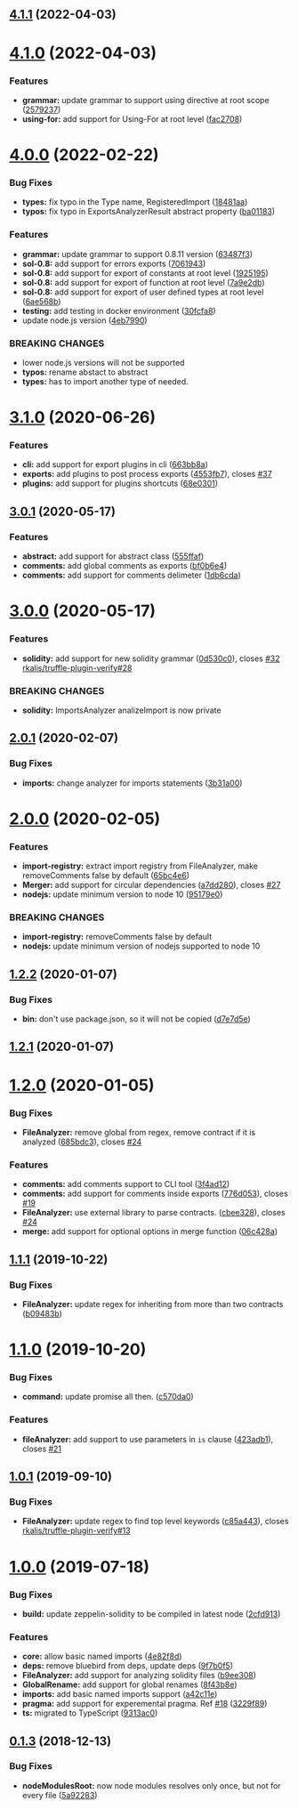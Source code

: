 ## [4.1.1](https://github.com/RyuuGan/sol-merger/compare/v4.1.0...v4.1.1) (2022-04-03)



# [4.1.0](https://github.com/RyuuGan/sol-merger/compare/v4.0.0...v4.1.0) (2022-04-03)


### Features

* **grammar:** update grammar to support using directive at root scope ([2579237](https://github.com/RyuuGan/sol-merger/commit/257923703faaf36f6b86f7c16ec69ea1c6432e16))
* **using-for:** add support for Using-For at root level ([fac2708](https://github.com/RyuuGan/sol-merger/commit/fac2708055161b456b037fd29231608278b0b764))



# [4.0.0](https://github.com/RyuuGan/sol-merger/compare/v3.1.0...v4.0.0) (2022-02-22)


### Bug Fixes

* **types:** fix typo in the Type name, RegisteredImport ([18481aa](https://github.com/RyuuGan/sol-merger/commit/18481aa6b0d8ad778f97d9480342d508c7ffb41b))
* **typos:** fix typo in ExportsAnalyzerResult abstract property ([ba01183](https://github.com/RyuuGan/sol-merger/commit/ba01183b4e10e16fbcc01c09df21d9a0ba4182c6))


### Features

* **grammar:** update grammar to support 0.8.11 version ([63487f3](https://github.com/RyuuGan/sol-merger/commit/63487f37c98d82f289bea46fc408eb039d755858))
* **sol-0.8:** add support for errors exports ([7061943](https://github.com/RyuuGan/sol-merger/commit/7061943d520bbaaa14fbad4cd54e74a248f02456))
* **sol-0.8:** add support for export of constants at root level ([1925195](https://github.com/RyuuGan/sol-merger/commit/1925195d09151c487a675613ddd4b5ced23a80e5))
* **sol-0.8:** add support for export of function at root level ([7a9e2db](https://github.com/RyuuGan/sol-merger/commit/7a9e2db313519d32c5229fcceab398909743b389))
* **sol-0.8:** add support for export of user defined types at root level ([6ae568b](https://github.com/RyuuGan/sol-merger/commit/6ae568bce126d0b48781ad9c426f93ce124719ae))
* **testing:** add testing in docker environment ([30fcfa8](https://github.com/RyuuGan/sol-merger/commit/30fcfa8ff2a626cad046cec4a3aabcdc371a9972))
* update node.js version ([4eb7990](https://github.com/RyuuGan/sol-merger/commit/4eb7990e5eb68f76d6dfec1febded5cc700f5897))


### BREAKING CHANGES

* lower node.js versions will not be supported
* **typos:** rename abstact to abstract
* **types:** has to import another type of needed.



# [3.1.0](https://github.com/RyuuGan/sol-merger/compare/v3.0.1...v3.1.0) (2020-06-26)


### Features

* **cli:** add support for export plugins in cli ([663bb8a](https://github.com/RyuuGan/sol-merger/commit/663bb8a092d6c78d3907f5e73df6cbce8dc5ffdb))
* **exports:** add plugins to post process exports ([4553fb7](https://github.com/RyuuGan/sol-merger/commit/4553fb7dcc0d2a1f53e90ae79412981a3c804dc6)), closes [#37](https://github.com/RyuuGan/sol-merger/issues/37)
* **plugins:** add support for plugins shortcuts ([68e0301](https://github.com/RyuuGan/sol-merger/commit/68e030175f28185df8df29cb928930d2063ae6bd))



## [3.0.1](https://github.com/RyuuGan/sol-merger/compare/v3.0.0...v3.0.1) (2020-05-17)


### Features

* **abstract:** add support for abstract class ([555ffaf](https://github.com/RyuuGan/sol-merger/commit/555ffaf79f7d4871e5baa5247de67b7334ed2643))
* **comments:** add global comments as exports ([bf0b6e4](https://github.com/RyuuGan/sol-merger/commit/bf0b6e41bd2984e183e41f988710a328eaeda4c3))
* **comments:** add support for comments delimeter ([1db6cda](https://github.com/RyuuGan/sol-merger/commit/1db6cdabc3a0790023fd835d5fd8ed88d09ab4f3))



# [3.0.0](https://github.com/RyuuGan/sol-merger/compare/v2.0.1...v3.0.0) (2020-05-17)


### Features

* **solidity:** add support for new solidity grammar ([0d530c0](https://github.com/RyuuGan/sol-merger/commit/0d530c0ad29f99aba617cc0ec73afb52b4890934)), closes [#32](https://github.com/RyuuGan/sol-merger/issues/32) [rkalis/truffle-plugin-verify#28](https://github.com/rkalis/truffle-plugin-verify/issues/28)


### BREAKING CHANGES

* **solidity:** ImportsAnalyzer analizeImport is now private



## [2.0.1](https://github.com/RyuuGan/sol-merger/compare/v2.0.0...v2.0.1) (2020-02-07)


### Bug Fixes

* **imports:** change analyzer for imports statements ([3b31a00](https://github.com/RyuuGan/sol-merger/commit/3b31a00a468ef5205bca4be52a469d2ae4bf4dff))



# [2.0.0](https://github.com/RyuuGan/sol-merger/compare/v1.2.2...v2.0.0) (2020-02-05)


### Features

* **import-registry:** extract import registry from FileAnalyzer, make removeComments false by default ([65bc4e6](https://github.com/RyuuGan/sol-merger/commit/65bc4e6dad5a63c9e9cba9860deade7c10eb2122))
* **Merger:** add support for circular dependencies ([a7dd280](https://github.com/RyuuGan/sol-merger/commit/a7dd28004c5b7ae8049f00cd60829fff08cb882f)), closes [#27](https://github.com/RyuuGan/sol-merger/issues/27)
* **nodejs:** update minimum version to node 10 ([95179e0](https://github.com/RyuuGan/sol-merger/commit/95179e0f3a3458f5f52b2f58e50ed20265b0a589))


### BREAKING CHANGES

* **import-registry:** removeComments false by default
* **nodejs:** update minimum version of nodejs supported to node 10



## [1.2.2](https://github.com/RyuuGan/sol-merger/compare/v1.2.1...v1.2.2) (2020-01-07)


### Bug Fixes

* **bin:** don't use package.json, so it will not be copied ([d7e7d5e](https://github.com/RyuuGan/sol-merger/commit/d7e7d5e072be93e30c7405af680914aad3aff86b))



## [1.2.1](https://github.com/RyuuGan/sol-merger/compare/v1.2.0...v1.2.1) (2020-01-07)



# [1.2.0](https://github.com/RyuuGan/sol-merger/compare/v1.1.1...v1.2.0) (2020-01-05)


### Bug Fixes

* **FileAnalyzer:** remove global from regex, remove contract if it is analyzed ([685bdc3](https://github.com/RyuuGan/sol-merger/commit/685bdc3a94ef399d77b6e66acc69143bf35b59ce)), closes [#24](https://github.com/RyuuGan/sol-merger/issues/24)


### Features

* **comments:** add comments support to CLI tool ([3f4ad12](https://github.com/RyuuGan/sol-merger/commit/3f4ad12bb662b544d0bd9243107de5fcb07b1c3f))
* **comments:** add support for comments inside exports ([776d053](https://github.com/RyuuGan/sol-merger/commit/776d053ef2e2f9140cb21970b554e4cfe8dac6fa)), closes [#19](https://github.com/RyuuGan/sol-merger/issues/19)
* **FileAnalyzer:** use external library to parse contracts. ([cbee328](https://github.com/RyuuGan/sol-merger/commit/cbee3284ec17402ec49d520396d24d49a2eb7cea)), closes [#24](https://github.com/RyuuGan/sol-merger/issues/24)
* **merge:** add support for optional options in merge function ([06c428a](https://github.com/RyuuGan/sol-merger/commit/06c428a8f3c49bddd6fa56df15527b5de86df1fc))



## [1.1.1](https://github.com/RyuuGan/sol-merger/compare/v1.1.0...v1.1.1) (2019-10-22)


### Bug Fixes

* **FileAnalyzer:** update regex for inheriting from more than two contracts ([b09483b](https://github.com/RyuuGan/sol-merger/commit/b09483b6a99d3ac35ec6e37be6cbd43b100ef6f0))



# [1.1.0](https://github.com/RyuuGan/sol-merger/compare/v1.0.1...v1.1.0) (2019-10-20)


### Bug Fixes

* **command:** update promise all then. ([c570da0](https://github.com/RyuuGan/sol-merger/commit/c570da0cccff1737ad892a2036b22111cea19b48))


### Features

* **fileAnalyzer:** add support to use parameters in `is` clause ([423adb1](https://github.com/RyuuGan/sol-merger/commit/423adb1d4c0f25ad5d62552d24f9fca62a2d2a10)), closes [#21](https://github.com/RyuuGan/sol-merger/issues/21)



## [1.0.1](https://github.com/RyuuGan/sol-merger/compare/v1.0.0...v1.0.1) (2019-09-10)


### Bug Fixes

* **FileAnalyzer:** update regex to find top level keywords ([c85a443](https://github.com/RyuuGan/sol-merger/commit/c85a4438cb977077ab18202d5732af0ea220e808)), closes [rkalis/truffle-plugin-verify#13](https://github.com/rkalis/truffle-plugin-verify/issues/13)



# [1.0.0](https://github.com/RyuuGan/sol-merger/compare/v0.1.3...v1.0.0) (2019-07-18)


### Bug Fixes

* **build:** update zeppelin-solidity to be compiled in latest node ([2cfd913](https://github.com/RyuuGan/sol-merger/commit/2cfd91303be4b8bb2bacf158c598f8e755a8a562))


### Features

* **core:** allow basic named imports ([4e82f8d](https://github.com/RyuuGan/sol-merger/commit/4e82f8dfbbfcbb20f70f78b9b2eebf37c67d0ee7))
* **deps:** remove bluebird from deps, update deps ([9f7b0f5](https://github.com/RyuuGan/sol-merger/commit/9f7b0f542248c68f36e158b9462cfc8641fffd91))
* **FileAnalyzer:** add support for analyzing solidity files ([b9ee308](https://github.com/RyuuGan/sol-merger/commit/b9ee3080b53b49c415ac4ed5759df7a4ab42e93d))
* **GlobalRename:** add support for global renames ([8f43b8e](https://github.com/RyuuGan/sol-merger/commit/8f43b8e3b42511d46fa520f5170a98980778419c))
* **imports:** add basic named imports support ([a42c11e](https://github.com/RyuuGan/sol-merger/commit/a42c11e79611aa5b3558cb6a77a4ac6d39b5ffe9))
* **pragma:** add support for experemental pragma. Ref [#18](https://github.com/RyuuGan/sol-merger/issues/18) ([3229f89](https://github.com/RyuuGan/sol-merger/commit/3229f89d328ea46bf3032ea987743ecb968c8470))
* **ts:** migrated to TypeScript ([9313ac0](https://github.com/RyuuGan/sol-merger/commit/9313ac01085b95a3a23b83e74d7fcd11927ebd99))



## [0.1.3](https://github.com/RyuuGan/sol-merger/compare/5a922838fe73fd8b7ebfa56b266ab202e8ebafbd...v0.1.3) (2018-12-13)


### Bug Fixes

* **nodeModulesRoot:** now node modules resolves only once, but not for every file ([5a92283](https://github.com/RyuuGan/sol-merger/commit/5a922838fe73fd8b7ebfa56b266ab202e8ebafbd))



